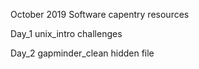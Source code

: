 October 2019 Software capentry resources

Day_1
unix_intro
challenges

Day_2
gapminder_clean hidden file
